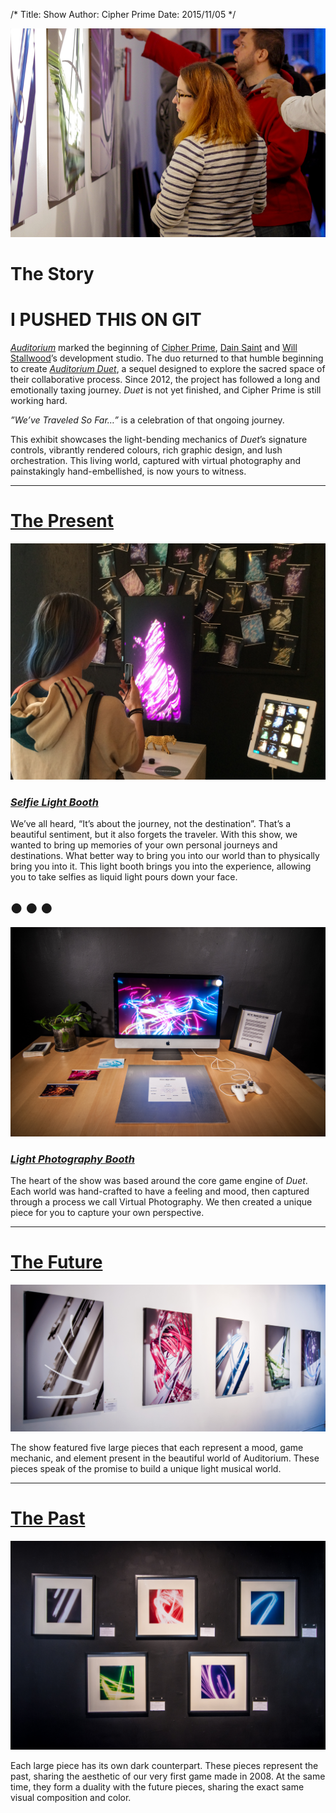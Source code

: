 /*
Title: Show
Author: Cipher Prime
Date: 2015/11/05
*/

![Overview][Overview]

# The Story
# I PUSHED THIS ON GIT
*[Auditorium]* marked the beginning of [Cipher Prime], [Dain Saint] and [Will Stallwood]’s development studio. The duo returned to that humble beginning to create *[Auditorium Duet]*, a sequel designed to explore the sacred space of their collaborative process. Since 2012, the project has followed a long and emotionally taxing journey. *Duet* is not yet finished, and Cipher Prime is still working hard.
 
*”We’ve Traveled So Far…”* is a celebration of that ongoing journey. 
 
This exhibit showcases the light-bending mechanics of *Duet*’s signature controls, vibrantly rendered colours, rich graphic design, and lush orchestration. This living world, captured with virtual photography and painstakingly hand-embellished, is now yours to witness.

***

# [The Present][Interactive]

[![Light Selfie Booth][Light Selfie Booth]][Interactive]
### [*Selfie Light Booth*][Interactive]

We’ve all heard, “It’s about the journey, not the destination”. That’s a beautiful sentiment, but it also forgets the traveler. With this show, we wanted to bring up memories of your own personal journeys and destinations. What better way to bring you into our world than to physically bring you into it. This light booth brings you into the experience, allowing you to take selfies as liquid light pours down your face.

## &#9679; &#9679; &#9679;

[![Light Photography Booth][Light Photography Booth]][Interactive]
### [*Light Photography Booth*][Interactive]

The heart of the show was based around the core game engine of *Duet*. Each world was hand-crafted to have a feeling and mood, then captured through a process we call Virtual Photography. We then created a unique piece for you to capture your own perspective.

***

# [The Future][Pieces]

[![Large Pieces][Large Pieces]][Pieces]

The show featured five large pieces that each represent a mood, game mechanic, and element present in the beautiful world of Auditorium. These pieces speak of the promise to build a unique light musical world.

***

# [The Past][Pieces]

[![Medium Pieces][Medium Pieces]][Pieces]

Each large piece has its own dark counterpart. These pieces represent the past, sharing the aesthetic of our very first game made in 2008. At the same time, they form a duality with the future pieces, sharing the exact same visual composition and color.



[Overview]: /content/img/staring_at_the_show.jpg
[Light Selfie Booth]: /content/img/light_selfie_booth.jpg
[Light Photography Booth]: /content/img/light_photo_booth.jpg
[Large Pieces]: /content/img/large_overview.jpg
[Medium Pieces]: /content/img/medium_overview.jpg

[Pieces]: /show/pieces
[Interactive]: /show/interactive

[Dain Saint]: http://twitter.com/dainsaint
[Will Stallwood]: http://twitter.com/willstall
[Auditorium]: http://www.playauditorium.com
[Auditorium Duet]: http://www.cipherprime.com/games/duet
[Cipher Prime]: http://www.cipherprime.com




